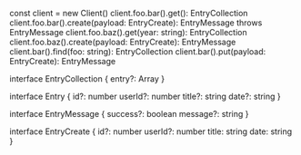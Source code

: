 const client = new Client()
client.foo.bar().get(): EntryCollection
client.foo.bar().create(payload: EntryCreate): EntryMessage throws EntryMessage
client.foo.baz().get(year: string): EntryCollection
client.foo.baz().create(payload: EntryCreate): EntryMessage
client.bar().find(foo: string): EntryCollection
client.bar().put(payload: EntryCreate): EntryMessage


interface EntryCollection {
    entry?: Array<Entry>
}

interface Entry {
    id?: number
    userId?: number
    title?: string
    date?: string
}

interface EntryMessage {
    success?: boolean
    message?: string
}

interface EntryCreate {
    id?: number
    userId?: number
    title: string
    date: string
}
